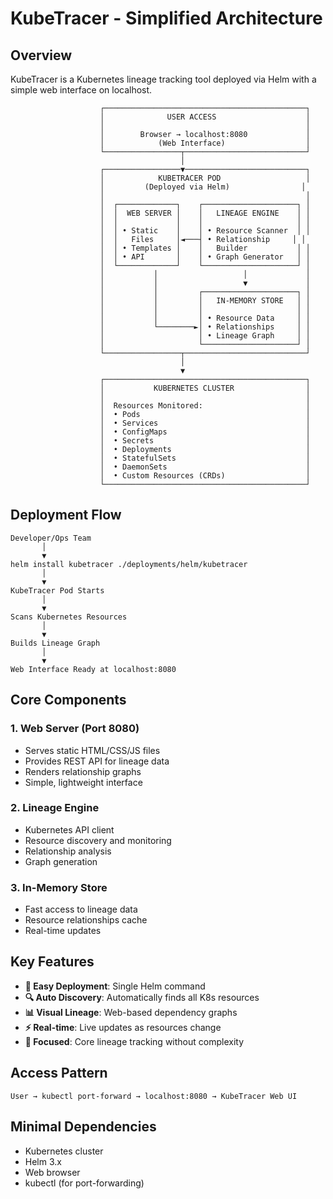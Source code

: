 # KubeTracer - Simplified Architecture

## Overview
KubeTracer is a Kubernetes lineage tracking tool deployed via Helm with a simple web interface on localhost.

```
                    ┌─────────────────────────────────────────────┐
                    │              USER ACCESS                    │
                    │                                             │
                    │        Browser → localhost:8080             │
                    │            (Web Interface)                  │
                    └─────────────────┬───────────────────────────┘
                                      │
                    ┌─────────────────▼───────────────────────────┐
                    │            KUBETRACER POD                   │
                    │         (Deployed via Helm)                │
                    │                                             │
                    │  ┌─────────────┐    ┌─────────────────────┐ │
                    │  │  WEB SERVER │    │   LINEAGE ENGINE    │ │
                    │  │             │    │                     │ │
                    │  │ • Static    │    │ • Resource Scanner  │ │
                    │  │   Files     │◄───┤ • Relationship     │ │
                    │  │ • Templates │    │   Builder           │ │
                    │  │ • API       │    │ • Graph Generator   │ │
                    │  └─────────────┘    └─────────────────────┘ │
                    │           │                   │             │
                    │           │                   ▼             │
                    │           │         ┌─────────────────────┐ │
                    │           │         │   IN-MEMORY STORE   │ │
                    │           │         │                     │ │
                    │           │         │ • Resource Data     │ │
                    │           └────────►│ • Relationships     │ │
                    │                     │ • Lineage Graph     │ │
                    │                     └─────────────────────┘ │
                    └─────────────────┬───────────────────────────┘
                                      │
                                      ▼
                    ┌─────────────────────────────────────────────┐
                    │           KUBERNETES CLUSTER                │
                    │                                             │
                    │  Resources Monitored:                       │
                    │  • Pods                                     │
                    │  • Services                                 │
                    │  • ConfigMaps                               │
                    │  • Secrets                                  │
                    │  • Deployments                              │
                    │  • StatefulSets                             │
                    │  • DaemonSets                               │
                    │  • Custom Resources (CRDs)                  │
                    └─────────────────────────────────────────────┘
```

## Deployment Flow

```
Developer/Ops Team
       │
       ▼
helm install kubetracer ./deployments/helm/kubetracer
       │
       ▼
KubeTracer Pod Starts
       │
       ▼ 
Scans Kubernetes Resources
       │
       ▼
Builds Lineage Graph
       │
       ▼
Web Interface Ready at localhost:8080
```

## Core Components

### 1. **Web Server** (Port 8080)
- Serves static HTML/CSS/JS files
- Provides REST API for lineage data
- Renders relationship graphs
- Simple, lightweight interface

### 2. **Lineage Engine**
- Kubernetes API client
- Resource discovery and monitoring
- Relationship analysis
- Graph generation

### 3. **In-Memory Store**
- Fast access to lineage data
- Resource relationships cache
- Real-time updates

## Key Features

- **🚀 Easy Deployment**: Single Helm command
- **🔍 Auto Discovery**: Automatically finds all K8s resources
- **📊 Visual Lineage**: Web-based dependency graphs
- **⚡ Real-time**: Live updates as resources change
- **🎯 Focused**: Core lineage tracking without complexity

## Access Pattern

```
User → kubectl port-forward → localhost:8080 → KubeTracer Web UI
```

## Minimal Dependencies
- Kubernetes cluster
- Helm 3.x
- Web browser
- kubectl (for port-forwarding)

